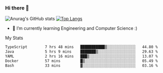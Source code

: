 ### Hi there 👋

![Anurag's GitHub stats](https://github-readme-stats.vercel.app/api?username=MatteoIorio11&show_icons=true&theme=dark) 
[![Top Langs](https://github-readme-stats.vercel.app/api/top-langs/?username=MatteoIorio11&theme=dark)](https://github.com/MatteoIorio11/github-readme-stats)

- 🌱 I’m currently learning Engineering and Computer Science :)

<!--
**MatteoIorio11/MatteoIorio11** is a ✨ _special_ ✨ repository because its `README.md` (this file) appears on your GitHub profile.

Here are some ideas to get you started:

- 🔭 I’m currently working on ...
- 🌱 I’m currently learning ...
- 👯 I’m looking to collaborate on ...
- 🤔 I’m looking for help with ...
- 💬 Ask me about ...
- 📫 How to reach me: ...
- 😄 Pronouns: ...
- ⚡ Fun fact: ...
-->
My Stats
<!--START_SECTION:waka-->

```txt
TypeScript        7 hrs 48 mins   ███████████▒░░░░░░░░░░░░░   44.80 %
Java              5 hrs 9 mins    ███████▒░░░░░░░░░░░░░░░░░   29.63 %
YAML              2 hrs 16 mins   ███▒░░░░░░░░░░░░░░░░░░░░░   13.07 %
Docker            57 mins         █▒░░░░░░░░░░░░░░░░░░░░░░░   05.49 %
Bash              33 mins         ▓░░░░░░░░░░░░░░░░░░░░░░░░   03.16 %
```

<!--END_SECTION:waka-->
